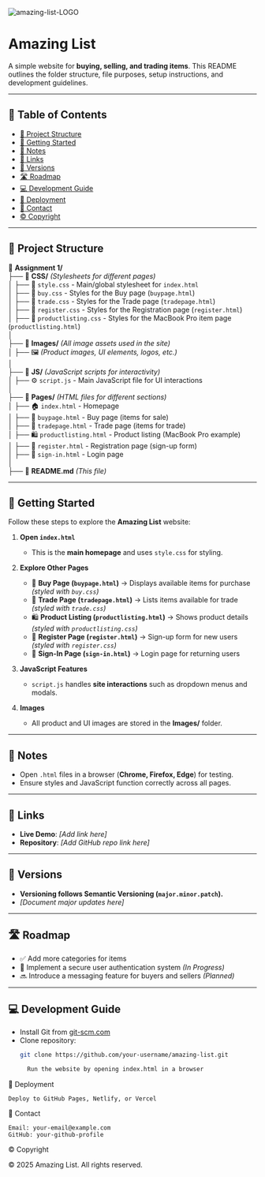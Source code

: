 ![amazing-list-LOGO](https://github.com/user-attachments/assets/4a91a6f7-145a-40d9-839a-4498bdb3951d)
# Amazing List  

A simple website for **buying, selling, and trading items**. This README outlines the folder structure, file purposes, setup instructions, and development guidelines.  

---

## 📑 Table of Contents  

- [📁 Project Structure](#-project-structure)  
- [🚀 Getting Started](#-getting-started)  
- [📌 Notes](#-notes)  
- [🔗 Links](#-links)  
- [📌 Versions](#-versions)  
- [🛣️ Roadmap](#-roadmap)  
- [💻 Development Guide](#-development-guide)  
- [🚀 Deployment](#-deployment)  
- [📧 Contact](#-contact)  
- [©️ Copyright](#-copyright)  

---

## 📁 Project Structure  

📂 **Assignment 1/**  
 ├── 📁 **CSS/** *(Stylesheets for different pages)*  
 │   ├── 🎨 `style.css` - Main/global stylesheet for `index.html`  
 │   ├── 🎨 `buy.css` - Styles for the Buy page (`buypage.html`)  
 │   ├── 🎨 `trade.css` - Styles for the Trade page (`tradepage.html`)  
 │   ├── 🎨 `register.css` - Styles for the Registration page (`register.html`)  
 │   ├── 🎨 `productlisting.css` - Styles for the MacBook Pro item page (`productlisting.html`)  
 │  
 ├── 📁 **Images/** *(All image assets used in the site)*  
 │   ├── 🖼️ *(Product images, UI elements, logos, etc.)*  
 │  
 ├── 📁 **JS/** *(JavaScript scripts for interactivity)*  
 │   ├── ⚙️ `script.js` - Main JavaScript file for UI interactions  
 │  
 ├── 📁 **Pages/** *(HTML files for different sections)*  
 │   ├── 🏠 `index.html` - Homepage  
 │   ├── 🛒 `buypage.html` - Buy page (items for sale)  
 │   ├── 🔄 `tradepage.html` - Trade page (items for trade)  
 │   ├── 🛍️ `productlisting.html` - Product listing (MacBook Pro example)  
 │   ├── 📝 `register.html` - Registration page (sign-up form)  
 │   ├── 🔐 `sign-in.html` - Login page  
 │  
 ├── 📄 **README.md** *(This file)*  

---

## 🚀 Getting Started  

Follow these steps to explore the **Amazing List** website:  

1. **Open `index.html`**  
   - This is the **main homepage** and uses `style.css` for styling.  

2. **Explore Other Pages**  
   - 🛒 **Buy Page (`buypage.html`)** → Displays available items for purchase *(styled with `buy.css`)*  
   - 🔄 **Trade Page (`tradepage.html`)** → Lists items available for trade *(styled with `trade.css`)*  
   - 🛍️ **Product Listing (`productlisting.html`)** → Shows product details *(styled with `productlisting.css`)*  
   - 📝 **Register Page (`register.html`)** → Sign-up form for new users *(styled with `register.css`)*  
   - 🔐 **Sign-In Page (`sign-in.html`)** → Login page for returning users  

3. **JavaScript Features**  
   - `script.js` handles **site interactions** such as dropdown menus and modals.  

4. **Images**  
   - All product and UI images are stored in the **Images/** folder.  

---

## 📌 Notes  

- Open `.html` files in a browser (**Chrome, Firefox, Edge**) for testing.  
- Ensure styles and JavaScript function correctly across all pages.  

---

## 🔗 Links  

- **Live Demo**: _[Add link here]_  
- **Repository**: _[Add GitHub repo link here]_  

---

## 📌 Versions  

- **Versioning follows Semantic Versioning (`major.minor.patch`).**  
- _[Document major updates here]_  

---

## 🛣️ Roadmap  

- ✅ Add more categories for items  
- 🚧 Implement a secure user authentication system *(In Progress)*  
- 🔜 Introduce a messaging feature for buyers and sellers *(Planned)*  

---

## 💻 Development Guide  

- Install Git from [git-scm.com](https://git-scm.com/)  
- Clone repository:  
  ```sh
  git clone https://github.com/your-username/amazing-list.git

    Run the website by opening index.html in a browser

🚀 Deployment

    Deploy to GitHub Pages, Netlify, or Vercel

📧 Contact

    Email: your-email@example.com
    GitHub: your-github-profile

©️ Copyright

© 2025 Amazing List. All rights reserved.
